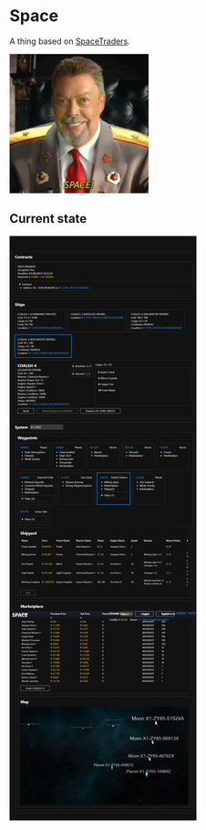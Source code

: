 # Space
A thing based on [SpaceTraders](https://spacetraders.io/).

![Tim Curry Saying Space](space-tim-curry.gif "SPACE!")

## Current state
![Image of UI](Docs/ProgressImages/6.png "It ain't pretty but it works.. probably")

